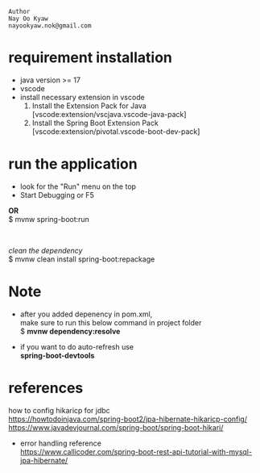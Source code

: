     Author
    Nay Oo Kyaw
    nayookyaw.nok@gmail.com

# requirement installation
- java version >= 17
- vscode
- install necessary extension in vscode
    1. Install the Extension Pack for Java <br>
    [vscode:extension/vscjava.vscode-java-pack]
    2. Install the Spring Boot Extension Pack <br>
    [vscode:extension/pivotal.vscode-boot-dev-pack]

# run the application
- look for the "Run" menu on the top
- Start Debugging or F5

<b>OR</b><br>
    $ mvnw spring-boot:run 

<br>

<i>clean the dependency</i> <br>
    $ mvnw clean install spring-boot:repackage

# Note
* after you added depenency in pom.xml, <br>
make sure to run this below command in project folder <br>
    $ <b>mvnw dependency:resolve</b>

* if you want to do auto-refresh use <br>
    <b>spring-boot-devtools</b>

# references
how to config hikaricp for jdbc <br>
https://howtodoinjava.com/spring-boot2/jpa-hibernate-hikaricp-config/
https://www.javadevjournal.com/spring-boot/spring-boot-hikari/

* error handling reference <br>
https://www.callicoder.com/spring-boot-rest-api-tutorial-with-mysql-jpa-hibernate/




